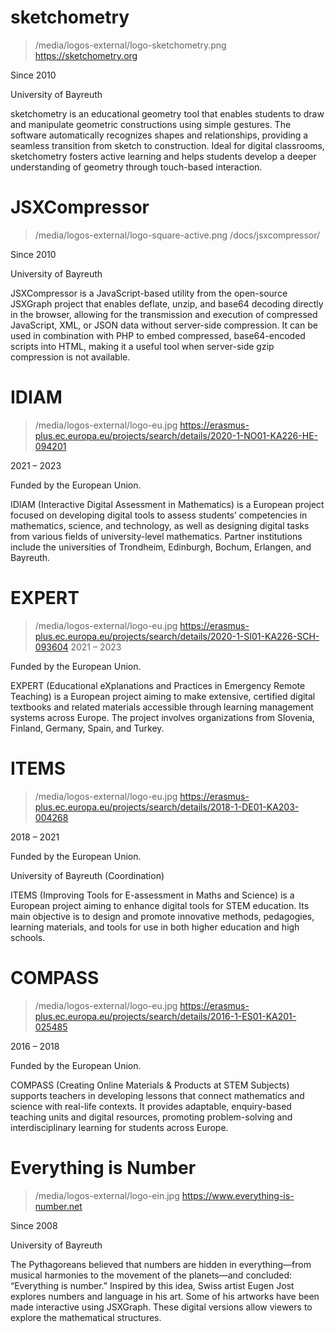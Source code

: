 # sketchometry

> /media/logos-external/logo-sketchometry.png
> https://sketchometry.org

Since 2010

University of Bayreuth

sketchometry is an educational geometry tool that enables students to draw and manipulate geometric constructions using simple gestures. The software automatically recognizes shapes and relationships, providing a seamless transition from sketch to construction. Ideal for digital classrooms, sketchometry fosters active learning and helps students develop a deeper understanding of geometry through touch-based interaction.

# JSXCompressor

> /media/logos-external/logo-square-active.png
> /docs/jsxcompressor/

Since 2010

University of Bayreuth

JSXCompressor is a JavaScript-based utility from the open-source JSXGraph project that enables deflate, unzip, and base64 decoding directly in the browser, allowing for the transmission and execution of compressed JavaScript, XML, or JSON data without server-side compression. It can be used in combination with PHP to embed compressed, base64-encoded scripts into HTML, making it a useful tool when server-side gzip compression is not available.

# IDIAM

> /media/logos-external/logo-eu.jpg
> https://erasmus-plus.ec.europa.eu/projects/search/details/2020-1-NO01-KA226-HE-094201

2021 – 2023

Funded by the European Union.

IDIAM (Interactive Digital Assessment in Mathematics) is a European project focused on developing digital tools to assess students’ competencies in mathematics, science, and technology, as well as designing digital tasks from various fields of university-level mathematics. Partner institutions include the universities of Trondheim, Edinburgh, Bochum, Erlangen, and Bayreuth. 

# EXPERT

> /media/logos-external/logo-eu.jpg
> https://erasmus-plus.ec.europa.eu/projects/search/details/2020-1-SI01-KA226-SCH-093604
2021 – 2023

Funded by the European Union.

EXPERT (Educational eXplanations and Practices in Emergency Remote Teaching) is a European project aiming to make extensive, certified digital textbooks and related materials accessible through learning management systems across Europe. The project involves organizations from Slovenia, Finland, Germany, Spain, and Turkey. 

# ITEMS

> /media/logos-external/logo-eu.jpg
> https://erasmus-plus.ec.europa.eu/projects/search/details/2018-1-DE01-KA203-004268

2018 – 2021

Funded by the European Union.

University of Bayreuth (Coordination)

ITEMS (Improving Tools for E-assessment in Maths and Science) is a European project aiming to enhance digital tools for STEM education. Its main objective is to design and promote innovative methods, pedagogies, learning materials, and tools for use in both higher education and high schools. 


# COMPASS

> /media/logos-external/logo-eu.jpg
> https://erasmus-plus.ec.europa.eu/projects/search/details/2016-1-ES01-KA201-025485

2016 – 2018

Funded by the European Union.

COMPASS (Creating Online Materials & Products at STEM Subjects) supports teachers in developing lessons that connect mathematics and science with real-life contexts. It provides adaptable, enquiry-based teaching units and digital resources, promoting problem-solving and interdisciplinary learning for students across Europe.


# Everything is Number

> /media/logos-external/logo-ein.jpg
> https://www.everything-is-number.net

Since 2008

University of Bayreuth

The Pythagoreans believed that numbers are hidden in everything—from musical harmonies to the movement of the planets—and concluded: “Everything is number.” Inspired by this idea, Swiss artist Eugen Jost explores numbers and language in his art. Some of his artworks have been made interactive using JSXGraph. These digital versions allow viewers to explore the mathematical structures.